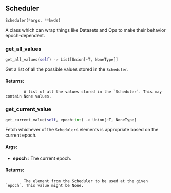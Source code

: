 ## Scheduler
```python
Scheduler(*args, **kwds)
```
A class which can wrap things like Datasets and Ops to make their behavior epoch-dependent.

### get_all_values
```python
get_all_values(self) -> List[Union[~T, NoneType]]
```
Get a list of all the possible values stored in the `Scheduler`.



#### Returns:
            A list of all the values stored in the `Scheduler`. This may contain None values.        

### get_current_value
```python
get_current_value(self, epoch:int) -> Union[~T, NoneType]
```
Fetch whichever of the `Scheduler`s elements is appropriate based on the current epoch.



#### Args:

* **epoch** :  The current epoch.

#### Returns:
            The element from the Scheduler to be used at the given `epoch`. This value might be None.        